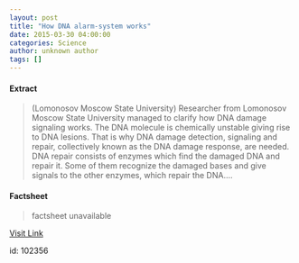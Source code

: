 ```yaml
---
layout: post
title: "How DNA alarm-system works"
date: 2015-03-30 04:00:00
categories: Science
author: unknown author
tags: []
---
```



#### Extract
>(Lomonosov Moscow State University) Researcher from Lomonosov Moscow State University managed to clarify how DNA damage signaling works. The DNA molecule is chemically unstable giving rise to DNA lesions. That is why DNA damage detection, signaling and repair, collectively known as the DNA damage response, are needed. DNA repair consists of enzymes which find the damaged DNA and repair it. Some of them recognize the damaged bases and give signals to the other enzymes, which repair the DNA....

#### Factsheet
>factsheet unavailable

[Visit Link](http://www.eurekalert.org/pub_releases/2015-03/lmsu-hda033015.php)

id:  102356
